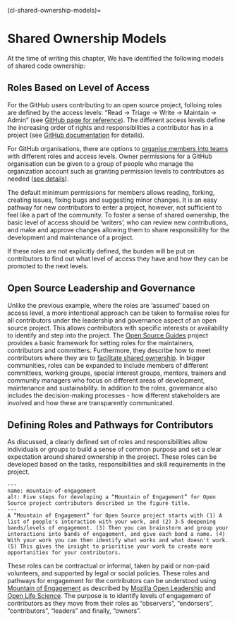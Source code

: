 (cl-shared-ownership-models)=
# Shared Ownership Models

At the time of writing this chapter, We have identified the following models of shared code ownership:

## Roles Based on Level of Access

For the GitHub users contributing to an open source project, folloing roles are defined by the access levels: “Read -> Triage -> Write -> Maintain -> Admin” (see [GitHub page for reference](https://docs.github.com/en/organizations/managing-access-to-your-organizations-repositories/managing-team-access-to-an-organization-repository)).
The different access levels define the increasing order of rights and responsibilities a contributor has in a project (see [GitHub documentation](https://docs.github.com/en/organizations/managing-access-to-your-organizations-repositories/repository-permission-levels-for-an-organization) for details).

For GitHub organisations, there are options to [organise members into teams](https://docs.github.com/en/organizations/organizing-members-into-teams/about-teams) with different roles and access levels.
Owner permissions for a GitHub organisation can be given to a group of people who manage the organization account such as granting permission levels to contributors as needed ([see details](https://docs.github.com/en/organizations/managing-peoples-access-to-your-organization-with-roles/permission-levels-for-an-organization)).

The default minimum permissions for members allows reading, forking, creating issues, fixing bugs and suggesting minor changes.
It is an easy pathway for new contributors to enter a project, however, not sufficient to feel like a part of the community.
To foster a sense of shared ownership, the basic level of access should be ‘writers’, who can review new contributions, and make and approve changes allowing them to share responsibility for the development and maintenance of a project.

If these roles are not explicitly defined, the burden will be put on contributors to find out what level of access they have and how they can be promoted to the next levels.

## Open Source Leadership and Governance

Unlike the previous example, where the roles are ‘assumed’ based on access level, a more intentional approach can be taken to formalise roles for all contributors under the leadership and governance aspect of an open source project.
This allows contributors with specific interests or availability to identify and step into the project.
The [Open Source Guides](https://opensource.guide/leadership-and-governance/) project provides a basic framework for setting roles for the maintainers, contributors and committers.
Furthermore, they describe how to meet contributors where they are to [facilitate shared ownership](https://opensource.guide/building-community/#share-ownership-of-your-project).
In bigger communities, roles can be expanded to include members of different committees, working groups, special interest groups, mentors, trainers and community managers who focus on different areas of development, maintenance and sustainability.
In addition to the roles, governance also includes the decision-making processes - how different stakeholders are involved and how these are transparently communicated.

## Defining Roles and Pathways for Contributors

As discussed, a clearly defined set of roles and responsibilities allow individuals or groups to build a sense of common purpose and set a clear expectation around shared ownership in the project.
These roles can be developed based on the tasks, responsibilities and skill requirements in the project.

```{figure} ../../figures/mountain-of-engagement.*
---
name: mountain-of-engagement
alt: Five steps for developing a “Mountain of Engagement” for Open Source project contributors described in the figure title.
---
A “Mountain of Engagement” for Open Source project starts with (1) A list of people's interaction with your work, and (2) 3-5 deepening bands/levels of engagement. (3) Then you can brainstorm and group your interactions into bands of engagement, and give each band a name. (4) With your work you can then identify what works and what doesn't work. (5) This gives the insight to prioritise your work to create more opportunities for your contributors.
```

These roles can be contractual or informal, taken by paid or non-paid volunteers, and supported by legal or social policies. These roles and pathways for engagement for the contributors can be understood using [Mountain of Engagement](https://docs.google.com/presentation/d/1ipIUc1t6ogOpyK9gU_PPgD-UvW0Gs73pMIAdCLOG72Y/present?token=AC4w5VhpTqbOWqPsxwOsnzqMG_DYvAqvGA%3A1596111012295&includes_info_params=1&eisi=CJfzpO_49OoCFYbTJAodKr0HAQ#slide=id.p) as described by [Mozilla Open Leadership](https://mozilla.github.io/open-leadership-training-series/articles/building-communities-of-contributors/) and [Open Life Science](https://openlifesci.org/).
The purpose is to identify levels of engagement of contributors as they move from their roles as “observers”, “endorsers”, “contributors”, “leaders” and finally, “owners”.
